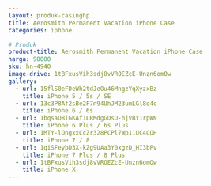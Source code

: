 ```yaml
---
layout: produk-casinghp
title: Aerosmith Permanent Vacation iPhone Case
categories: iphone

# Produk
product-title: Aerosmith Permanent Vacation iPhone Case
harga: 90000
sku: hn-4940
image-drive: 1tBFxusVih3sdj8vVROEZcE-Unzn6omOw
gallery:
  - url: 15flS0eFDeWh2tdJeOu46MngzYqXyzxBz
    title: iPhone 5 / 5s / SE
  - url: 13c3P8Af2sBe2F7n94UhJM23umLGl8q4c
    title: iPhone 6 / 6s
  - url: 1bqsaO8iGKAf1LRMdgGDsU-hjVBY1rpWN
    title: iPhone 6 Plus / 6s Plus
  - url: 1MTY-lOngxxCcZr328PCPl7Wp11UC4COH
    title: iPhone 7 / 8
  - url: 1qiSFeybD3X-kZg9UAa3Y0xgzD_HI3bPv
    title: iPhone 7 Plus / 8 Plus
  - url: 1tBFxusVih3sdj8vVROEZcE-Unzn6omOw
    title: iPhone X
---
```

